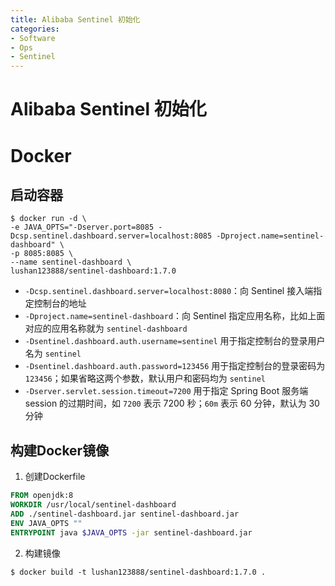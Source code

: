 ```yaml
---
title: Alibaba Sentinel 初始化
categories:
- Software
- Ops
- Sentinel
---
```

# Alibaba Sentinel 初始化

# Docker

## 启动容器

```shell
$ docker run -d \
-e JAVA_OPTS="-Dserver.port=8085 -Dcsp.sentinel.dashboard.server=localhost:8085 -Dproject.name=sentinel-dashboard" \
-p 8085:8085 \
--name sentinel-dashboard \
lushan123888/sentinel-dashboard:1.7.0
```

- `-Dcsp.sentinel.dashboard.server=localhost:8080`：向 Sentinel 接入端指定控制台的地址
- `-Dproject.name=sentinel-dashboard`：向 Sentinel 指定应用名称，比如上面对应的应用名称就为 `sentinel-dashboard`
- `-Dsentinel.dashboard.auth.username=sentinel` 用于指定控制台的登录用户名为 `sentinel`
- `-Dsentinel.dashboard.auth.password=123456` 用于指定控制台的登录密码为 `123456`；如果省略这两个参数，默认用户和密码均为 `sentinel`
- `-Dserver.servlet.session.timeout=7200` 用于指定 Spring Boot 服务端 session 的过期时间，如 `7200` 表示 7200 秒；`60m` 表示 60 分钟，默认为 30 分钟

## 构建Docker镜像

1. 创建Dockerfile

```dockerfile
FROM openjdk:8
WORKDIR /usr/local/sentinel-dashboard
ADD ./sentinel-dashboard.jar sentinel-dashboard.jar
ENV JAVA_OPTS ""
ENTRYPOINT java $JAVA_OPTS -jar sentinel-dashboard.jar
```

2. 构建镜像

```shell
$ docker build -t lushan123888/sentinel-dashboard:1.7.0 .
```
